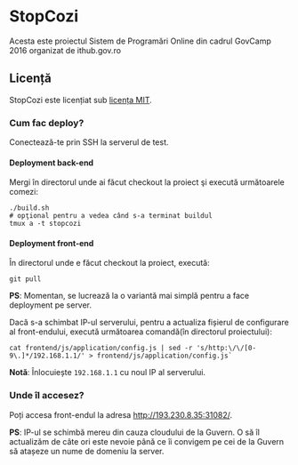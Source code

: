 # StopCozi
Acesta este proiectul Sistem de Programări Online din cadrul GovCamp 2016 organizat de ithub.gov.ro

## Licență
StopCozi este licențiat sub [licența MIT](./LICENSE.TXT).

### Cum fac deploy?

Conectează-te prin SSH la serverul de test.

#### Deployment back-end

Mergi în directorul unde ai făcut checkout la proiect şi execută următoarele comezi:

```
./build.sh
# opţional pentru a vedea când s-a terminat buildul
tmux a -t stopcozi
```

#### Deployment front-end

În directorul unde e făcut checkout la proiect, execută:

```
git pull
```

**PS**: Momentan, se lucrează la o variantă mai simplă pentru a face deployment
pe server.

Dacă s-a schimbat IP-ul serverului, pentru a actualiza fișierul de configurare
al front-endului, execută următoarea comandă(în directorul proiectului):

```
cat frontend/js/application/config.js | sed -r 's/http:\/\/[0-9\.]*/192.168.1.1/' > frontend/js/application/config.js`
```

**Notă**: Înlocuiește `192.168.1.1` cu noul IP al serverului.

### Unde îl accesez?

Poți accesa front-endul la adresa http://193.230.8.35:31082/.

**PS**: IP-ul se schimbă mereu din cauza cloudului de la Guvern. O să îl actualizăm
de câte ori este nevoie până ce îi convigem pe cei de la Guvern să atașeze
un nume de domeniu la server.